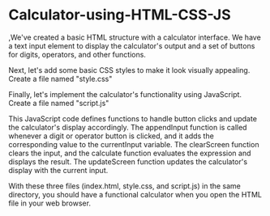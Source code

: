 # Calculator-using-HTML-CSS-JS
,We've created a basic HTML structure with a calculator interface. We have a text input element to display the calculator's output and a set of buttons for digits, operators, and other functions.

Next, let's add some basic CSS styles to make it look visually appealing. Create a file named "style.css"

Finally, let's implement the calculator's functionality using JavaScript. Create a file named "script.js"

This JavaScript code defines functions to handle button clicks and update the calculator's display accordingly. The appendInput function is called whenever a digit or operator button is clicked, and it adds the corresponding value to the currentInput variable. The clearScreen function clears the input, and the calculate function evaluates the expression and displays the result. The updateScreen function updates the calculator's display with the current input.

With these three files (index.html, style.css, and script.js) in the same directory, you should have a functional calculator when you open the HTML file in your web browser.

